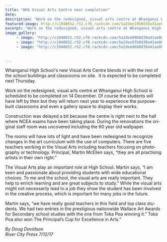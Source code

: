 ```yaml
---
title: "WHS Visual Arts Centre near completion"
date: 
description: "Work on the redesigned, visual arts centre at Whanganui High School is scheduled to be completed on 14 December 2017..."
featured-image: http://c1940652.r52.cf0.rackcdn.com/5a2dee19b8d39a41ae00045d/Untitled-4.jpg
excerpt: "Work on the redesigned, visual arts centre at Whanganui High School is scheduled to be completed on 14 December 2017."
image_gallery:
     - image: "http://c1940652.r52.cf0.rackcdn.com/5a2dee89b8d39a41ae000461/Untitled-2.jpg"
     - image: "http://c1940652.r52.cf0.rackcdn.com/5a2dee5fb8d39a41ae00045f/Untitled-1.jpg"
     - image: "http://c1940652.r52.cf0.rackcdn.com/5a2deed6b8d39a41ae000463/Untitled-3.jpg"
    
    
---
```


<p>Whanganui High School's new Visual Arts Centre blends in with the rest of the school buildings and classrooms on site.&nbsp; It is expected to be completed next Thursday.</p>
<p class="BasicParagraph"><span class="CharacterStyle1"><span lang="EN-GB">Work on the redesigned, visual arts centre at Whanganui High School is scheduled to be completed on 14 December. Of course the students will have left by then but they will return next year to experience the purpose-built classrooms and even a gallery space to display their works. </span></span></p>
<p class="BasicParagraph"><span class="CharacterStyle1"><span lang="EN-GB">Construction was delayed a bit because the centre is right next to the hall where NCEA exams have been taking place. During the renovations the original staff room was uncovered including the 60 year old wallpaper. </span></span></p>
<p class="BasicParagraph"><span class="CharacterStyle1"><span lang="EN-GB">The rooms will have lots of light and have been redesigned to recognize changes in the art curriculum with the use of computers. There are five teachers working in the Visual Arts including teachers focusing on photography or technology. Principal, Martin McEllen says, &ldquo;they are all practising artists in their own right.&rdquo;</span></span></p>
<p class="BasicParagraph"><span class="CharacterStyle1"><span lang="EN-GB">The Visual Arts play an important role at High School. Martin says, &ldquo;I am keen and passionate about providing students with wide educational choices. To me and the school, the visual arts are really important. They help to enrich learning and are great subjects to study.&rdquo; While the visual arts might not necessarily lead to a job they show the student has been involved in the creative process, which is important for many jobs in the future.</span></span></p>
<p class="BasicParagraph"><span class="CharacterStyle1"><span lang="EN-GB">Martin says, &ldquo;we have really good teachers in this field and top class students. We had two entries in the prestigious nationwide Wallace Art Awards for Secondary school studies with the one from Toka Poa winning it.&rdquo; Toka Poa also won The Principal&rsquo;s Cup for Excellence in Arts.&rdquo;</span></span></p>
<p class="BasicParagraph"><em>By Doug Davidson</em><br /><em>River City Press 7/12/17</em></p>

